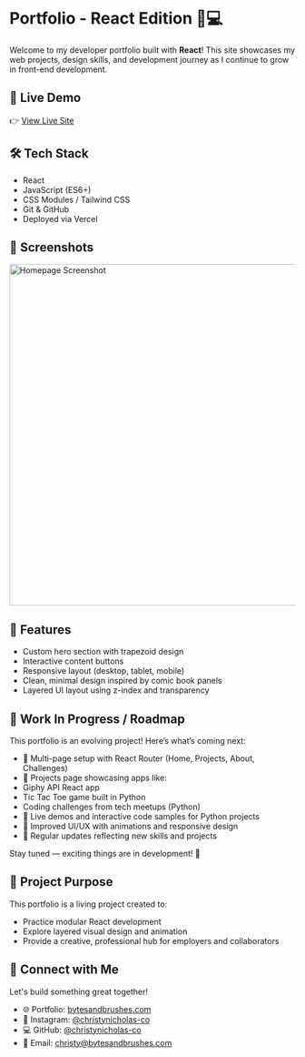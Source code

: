 # Portfolio - React Edition 🎨💻

Welcome to my developer portfolio built with **React**! This site showcases my web projects, design skills, and development journey as I continue to grow in front-end development.

## 🚀 Live Demo
👉 [View Live Site](https://bytesandbrushes.com)

## 🛠️ Tech Stack
- React
- JavaScript (ES6+)
- CSS Modules / Tailwind CSS
- Git & GitHub
- Deployed via Vercel

## 📸 Screenshots
<!-- Include screenshots if desired -->
<img src="screenshots/homepage.png" width="600" alt="Homepage Screenshot" />

## 📂 Features
- Custom hero section with trapezoid design
- Interactive content buttons
- Responsive layout (desktop, tablet, mobile)
- Clean, minimal design inspired by comic book panels
- Layered UI layout using z-index and transparency

## 🚧 Work In Progress / Roadmap
This portfolio is an evolving project! Here’s what’s coming next:
- 🔹 Multi-page setup with React Router (Home, Projects, About, Challenges)  
- 🔹 Projects page showcasing apps like:  
- Giphy API React app  
- Tic Tac Toe game built in Python  
- Coding challenges from tech meetups (Python)  
- 🔹 Live demos and interactive code samples for Python projects  
- 🔹 Improved UI/UX with animations and responsive design  
- 🔹 Regular updates reflecting new skills and projects  


Stay tuned — exciting things are in development! 🚀


## 🎯 Project Purpose
This portfolio is a living project created to:
- Practice modular React development
- Explore layered visual design and animation
- Provide a creative, professional hub for employers and collaborators

## 🤝 Connect with Me
Let's build something great together!  
- 🌐 Portfolio: [bytesandbrushes.com](https://bytesandbrushes.com)  
- 📸 Instagram: [@christynicholas-co](https://instagram.com/christynicholas-co)  
- 💻 GitHub: [@christynicholas-co](https://github.com/christynicholas-co/portfolio-react)  
- 📧 Email: christy@bytesandbrushes.com 
